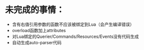 # 未完成的事情：

* 含有右值引用参数的函数不应该被绑定到Lua（会产生编译错误）
* overload函数加上attributes
* 对Lua绑定的Querier/Commands/Resources/Events没有代码生成
* 自动生成auto-parser代码